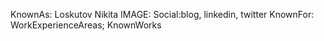 KnownAs: Loskutov Nikita
IMAGE: 
Social:blog, linkedin, twitter
KnownFor: 
WorkExperienceAreas; 
KnownWorks